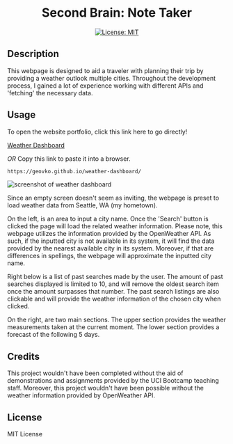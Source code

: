 <div align='center'>
  
# Second Brain: Note Taker

  [![License: MIT](https://img.shields.io/badge/License-MIT-yellow.svg)](https://opensource.org/licenses/MIT)

</div>

## Description

This webpage is designed to aid a traveler with planning their trip by providing a weather outlook multiple cities. Throughout the development process, I gained a lot of experience working with different APIs and 'fetching' the necessary data. 

## Usage

To open the website portfolio, click this link here to go directly!

[Weather Dashboard](https://geovko.github.io/weather-dashboard/)

*OR* Copy this link to paste it into a browser.
  ```md
https://geovko.github.io/weather-dashboard/
  ```


![screenshot of weather dashboard](assets/images/weather-dashboard.png)

Since an empty screen doesn't seem as inviting, the webpage is preset to load weather data from Seattle, WA (my hometown). 

On the left, is an area to input a city name. Once the 'Search' button is clicked the page will load the related weather information. Please note, this webpage utilizes the information provided by the OpenWeather API. As such, if the inputted city is not available in its system, it will find the data provided by the nearest available city in its system. Moreover, if that are differences in spellings, the webpage will approximate the inputted city name.

Right below is a list of past searches made by the user. The amount of past searches displayed is limited to 10, and will remove the oldest search item once the amount surpasses that number. The past search listings are also clickable and will provide the weather information of the chosen city when clicked. 

On the right, are two main sections. The upper section provides the weather measurements taken at the current moment. The lower section provides a forecast of the following 5 days.

## Credits

This project wouldn't have been completed without the aid of demonstrations and assignments provided by the UCI Bootcamp teaching staff. Moreover, this project wouldn't have been possible without the weather information provided by OpenWeather API. 

## License

MIT License
